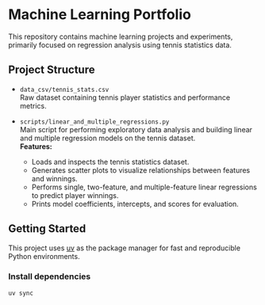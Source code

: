 # Machine Learning Portfolio

This repository contains machine learning projects and experiments, primarily focused on regression analysis using tennis statistics data.

## Project Structure

- `data_csv/tennis_stats.csv`  
  Raw dataset containing tennis player statistics and performance metrics.

- `scripts/linear_and_multiple_regressions.py`  
  Main script for performing exploratory data analysis and building linear and multiple regression models on the tennis dataset.  
  **Features:**
  - Loads and inspects the tennis statistics dataset.
  - Generates scatter plots to visualize relationships between features and winnings.
  - Performs single, two-feature, and multiple-feature linear regressions to predict player winnings.
  - Prints model coefficients, intercepts, and scores for evaluation.

## Getting Started

This project uses [uv](https://github.com/astral-sh/uv) as the package manager for fast and reproducible Python environments.

### Install dependencies

```sh
uv sync
```